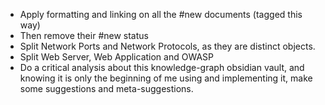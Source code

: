 * Apply formatting and linking on all the #new documents (tagged this way)
* Then remove their #new status
* Split Network Ports and Network Protocols, as they are distinct objects.
* Split Web Server, Web Application and OWASP
* Do a critical analysis about this knowledge-graph obsidian vault, and knowing it is only the beginning of me using and implementing it, make some suggestions and meta-suggestions.

